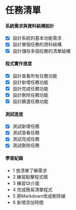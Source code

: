 # 任務清單
#### 系統需求與資料結構設計
- [x] 設計系統的基本功能需求
- [x] 設計單個任務的資料結構
- [x] 設計儲存多個任務的清單結構

#### 程式實作進度
- [x] 設計查看所有任務功能
- [x] 設計新增任務功能
- [x] 設計完成任務功能
- [x] 設計刪除任務功能
- [x] 設計篩選任務功能

#### 測試進度
- [x] 測試新增任務
- [x] 測試查看任務
- [x] 測試完成任務
- [x] 測試刪除任務

#### 學習紀錄
- 1 放清單了解需求
- 2 練習點擊程式碼
- 3 練習Qt介面
- 4 完成簡易清單程式
- 5 將Markdown改成刪除線
- 6 新增添加時間
